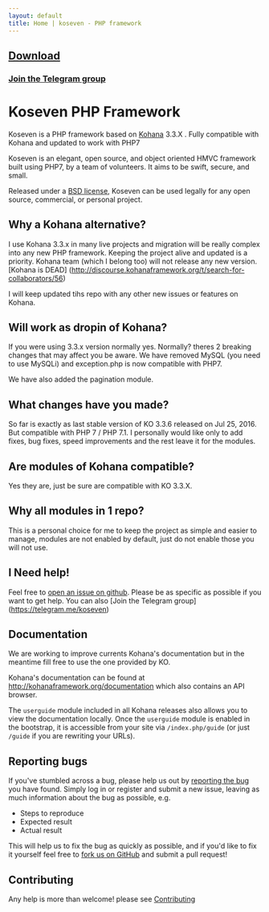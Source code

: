 ```yaml
---
layout: default
title: Home | koseven - PHP framework
---
```

## [Download](https://github.com/koseven/koseven/archive/master.zip)

### [Join the Telegram group](https://telegram.me/koseven)

# Koseven PHP Framework

Koseven is a PHP framework based on [Kohana](http://kohanaframework.org/) 3.3.X . Fully compatible with Kohana and updated to work with PHP7

Koseven is an elegant, open source, and object oriented HMVC framework built using PHP7, by a team of volunteers. It aims to be swift, secure, and small.

Released under a [BSD license](LICENSE.md), Koseven can be used legally for any open source, commercial, or personal project.

## Why a Kohana alternative?

I use Kohana 3.3.x in many live projects and migration will be really complex into any new PHP framework. Keeping the project alive and updated is a priority. Kohana team (which I belong too) will not release any new version. [Kohana is DEAD] (http://discourse.kohanaframework.org/t/search-for-collaborators/56)

I will keep updated tihs repo with any other new issues or features on Kohana.

## Will work as dropin of Kohana?

If you were using 3.3.x version normally yes. Normally? theres 2 breaking changes that may affect you be aware. We have removed MySQL (you need to use MySQLi) and exception.php is now compatible with PHP7.

We have also added the pagination module.

## What changes have you made?

So far is exactly as last stable version of KO 3.3.6 released on Jul 25, 2016. But compatible with PHP 7 / PHP 7.1. I personally would like only to add fixes, bug fixes, speed improvements and the rest leave it for the modules.

## Are modules of Kohana compatible?

Yes they are, just be sure are compatible with KO 3.3.X. 

## Why all modules in 1 repo?

This is a personal choice for me to keep the project as simple and easier to manage, modules are not enabled by default, just do not enable those you will not use.

## I Need help!

Feel free to [open an issue on github](https://github.com/koseven/koseven/issues/new). Please be as specific as possible if you want to get help. You can also [Join the Telegram group] (https://telegram.me/koseven) 

## Documentation

We are working to improve currents Kohana's documentation but in the meantime fill free to use the one provided by KO.

Kohana's documentation can be found at <http://kohanaframework.org/documentation> which also contains an API browser.

The `userguide` module included in all Kohana releases also allows you to view the documentation locally. Once the `userguide` module is enabled in the bootstrap, it is accessible from your site via `/index.php/guide` (or just `/guide` if you are rewriting your URLs).

## Reporting bugs
If you've stumbled across a bug, please help us out by [reporting the bug](https://github.com/koseven/koseven/issues/new) you have found. Simply log in or register and submit a new issue, leaving as much information about the bug as possible, e.g.

* Steps to reproduce
* Expected result
* Actual result

This will help us to fix the bug as quickly as possible, and if you'd like to fix it yourself feel free to [fork us on GitHub](https://github.com/koseven) and submit a pull request!

## Contributing

Any help is more than welcome! please see [Contributing](CONTRIBUTING.md)

